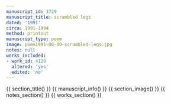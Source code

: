 ```yaml
---
manuscript_id: 1729
manuscript_title: scrambled legs
dated: '1991'
circa: 1991-1994
method: printout
manuscript_type: poem
image: poem1991-00-00-scrambled-legs.jpg
notes: null
works_included:
- work_id: 4129
  altered: 'yes'
  edited: 'no'
---
```


{{ section_title() }}
{{ manuscript_info() }}
{{ section_image() }}
{{ notes_section() }}
{{ works_section() }}
